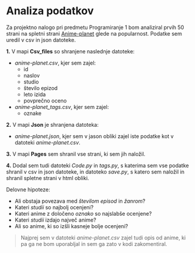 # Analiza podatkov


Za projektno nalogo pri predmetu Programiranje 1 bom analiziral prvih 50 strani na spletni strani
[Anime-planet](https://www.anime-planet.com/anime/all) glede na popularnost. Podatke sem uredil v csv in json datoteke. 


**1.** V mapi **Csv_files** so shranjene naslednje datoteke:
- *anime-planet.csv*, kjer sem zajel:
  * id
  * naslov
  * studio
  * število epizod
  * leto izida
  * povprečno oceno
- *anime-planet_tags.csv*, kjer sem zajel:
  * oznake


**2.** V mapi **Json** je shranjena datoteka:
- *anime-planet.json*, kjer sem v jason obliki zajel iste podatke kot v datoteki *anime-planet.csv*.

**3.** V mapi **Pages** sem shranil vse strani, ki sem jih naložil.

**4.** Dodal sem tudi datoteki *Code.py* in *tags.py*, s katerima sem vse podatke shranil v csv in json datoteke, in datoteko *save.py*, s katero sem naložil in shranil spletne strani v html obliki.

Delovne hipoteze:
* Ali obstaja povezava med *številom episod* in *žanrom*?
* Kateri *studii* so najbolj ocenjeni?
* Kateri anime z določeno *oznako* so najslabše ocenjene?
* Kateri *studii* izdajo največ anime?
* Ali so anime, ki so izšli kasneje bolje ocenjeni?

> Najprej sem v datoteki *anime-planet.csv* zajel tudi opis od anime, ki pa ga ne bom uporabljal in sem ga zato v kodi zakomentiral.
